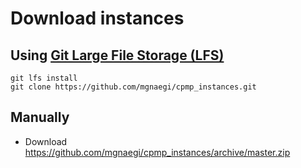 # Download instances

## Using [Git Large File Storage (LFS)](https://git-lfs.github.com/)
```
git lfs install
git clone https://github.com/mgnaegi/cpmp_instances.git
```

## Manually
- Download https://github.com/mgnaegi/cpmp_instances/archive/master.zip
